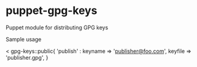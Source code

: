puppet-gpg-keys
===============

Puppet module for distributing GPG keys

Sample usage

<
  gpg-keys::public{ 'publish' :
      keyname => 'publisher@foo.com',
      keyfile => 'publisher.gpg',
  }
>
